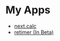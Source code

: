 # My Apps
- [next.calc](https://jangelsb.github.io/next.calc/)
- [retimer (In Beta)](https://jangelsb.github.io/retimer/)
